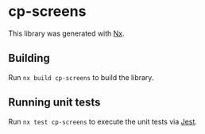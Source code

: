# cp-screens

This library was generated with [Nx](https://nx.dev).

## Building

Run `nx build cp-screens` to build the library.

## Running unit tests

Run `nx test cp-screens` to execute the unit tests via [Jest](https://jestjs.io).
